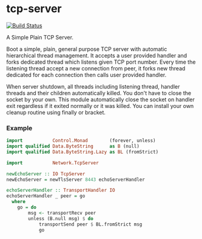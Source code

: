 # tcp-server

[![Build Status](https://travis-ci.org/nshimaza/tcp-server.svg?branch=master)](https://travis-ci.org/nshimaza/tcp-server)

A Simple Plain TCP Server.

Boot a simple, plain, general purpose TCP server with automatic hierarchical thread management.
It accepts a user provided handler and forks dedicated thread which listens given TCP port number.
Every time the listening thread accept a new connection from peer, it forks new thread dedicated for
each connection then calls user provided handler.

When server shutdown, all threads including listening thread, handler threads and their children
automatically killed.  You don't have to close the socket by your own.  This module automatically
close the socket on handler exit regardless if it exited normally or it was killed.
You can install your own cleanup routine using finally or bracket.


### Example

```haskell
import           Control.Monad        (forever, unless)
import qualified Data.ByteString      as B (null)
import qualified Data.ByteString.Lazy as BL (fromStrict)

import           Network.TcpServer

newEchoServer :: IO TcpServer
newEchoServer = newTlsServer 8443 echoServerHandler

echoServerHandler :: TransportHandler IO
echoServerHandler _ peer = go
  where
    go = do
        msg <- transportRecv peer
        unless (B.null msg) $ do
            transportSend peer $ BL.fromStrict msg
            go
```
